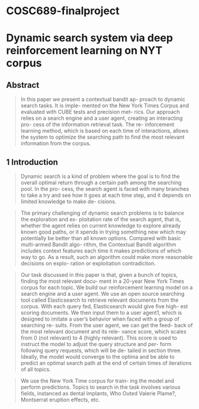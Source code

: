 # COSC689-finalproject
# Dynamic search system via deep reinforcement learning on NYT corpus

Abstract  
-------

>In this paper we present a contextual bandit ap- proach to dynamic search tasks. It is imple- mented on the New York Times Corpus and evaluated with CUBE tests and precision met- rics. Our approach relies on a search engine and a user agent, creating an interacting pro- cess of the information retrieval task. The re- inforcement learning method, which is based on each time of interactions, allows the system to optimize the searching path to find the most relevant information from the corpus.  
	

1 Introduction 
-------

>Dynamic search is a kind of problem where the goal is to find the overall optimal return through a certain path among the searching pool. In the pro- cess, the search agent is faced with many branches to take a try and see how it goes at each time step, and it depends on limited knowledge to make de- cisions.
  
>The primary challenging of dynamic search problems is to balance the exploration and ex- ploitation rate of the search agent, that is, whether the agent relies on current knowledge to explore already known good paths, or it spends in trying something new which may potentially be better than all known options.
Compared with basic multi-armed Bandit algo- rithm, the Contextual Bandit algorithm includes context features each time it makes predictions of which way to go. As a result, such an algorithm could make more reasonable decisions on explo- ration or exploitation contradiction. 
  
>Our task discussed in this paper is that, given a bunch of topics, finding the most relevant docu- ment in a 20-year New York Times corpus for each topic. We build our reinforcement learning model on a search engine and a user agent. We use an open source searching tool called Elasticsearch to retrieve relevant documents from the corpus. With each query fed, Elasticsearch would give five high- est scoring documents. We then input them to a user agent1, which is designed to imitate a user’s behavior when faced with a group of searching re- sults. From the user agent, we can get the feed- back of the most relevant document and its rele- vance score, which scales from 0 (not relevant) to 4 (highly relevant). This score is used to instruct the model to adjust the query structure and per- form following query requests, which will be de- tailed in section three. Ideally, the model would converge to the optima and be able to predict an optimal search path at the end of certain times of iterations of all topics.  
  
>We use the New York Time corpus for train- ing the model and perform predictions. Topics to search in the task involves various fields, instanced as dental implants, Who Outed Valerie Plame?, Montserrat eruption effects, etc.  





